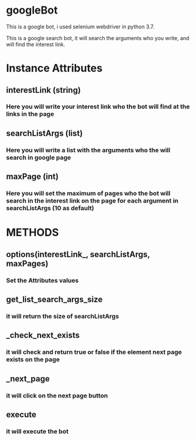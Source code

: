 # googleBot
This is a google bot, i used selenium webdriver in python 3.7.

This is a google search bot, it will search the arguments who you write, and will find the interest link.

# Instance Attributes

## interestLink (string)
### Here you will write your interest link who the bot will find at the links in the page

## searchListArgs (list)
### Here you will write a list with the arguments who the will search in google page

## maxPage (int)
### Here you will set the maximum of pages who the bot will search in the interest link on the page for each argument in searchListArgs (10 as default) 

# METHODS
## options(interestLink_, searchListArgs, maxPages)
### Set the Attributes values

## get_list_search_args_size
### it will return the size of searchListArgs

## _check_next_exists
### it will check and return true or false if the element next page exists on the page

## _next_page
### it will click on the next page button

## execute
### it will execute the bot
